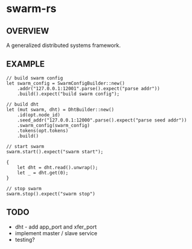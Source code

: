 # swarm-rs
## OVERVIEW
A generalized distributed systems framework.

## EXAMPLE
    // build swarm config
    let swarm_config = SwarmConfigBuilder::new()
        .addr("127.0.0.1:12001".parse().expect("parse addr"))
        .build().expect("build swarm config");

    // build dht
    let (mut swarm, dht) = DhtBuilder::new()
        .id(opt.node_id)
        .seed_addr("127.0.0.1:12000".parse().expect("parse seed addr"))
        .swarm_config(swarm_config)
        .tokens(opt.tokens)
        .build()

    // start swarm
    swarm.start().expect("swarm start");

    {
        let dht = dht.read().unwrap();
        let _ = dht.get(0);
    }

    // stop swarm
    swarm.stop().expect("swarm stop")

## TODO
- dht - add app_port and xfer_port
- implement master / slave service
- testing?
